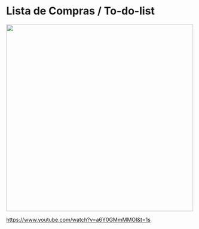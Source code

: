 # Lista de Compras / To-do-list
<img src="001.jpg" width="500px">

https://www.youtube.com/watch?v=a6Y0GMmMMOI&t=1s


